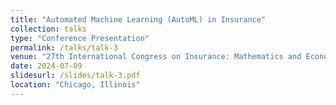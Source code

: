 ```yaml
---
title: "Automated Machine Learning (AutoML) in Insurance"
collection: talks
type: "Conference Presentation"
permalink: /talks/talk-3
venue: "27th International Congress on Insurance: Mathematics and Economics (IME)"
date: 2024-07-09
slidesurl: /slides/talk-3.pdf
location: "Chicago, Illinois"
---
```


